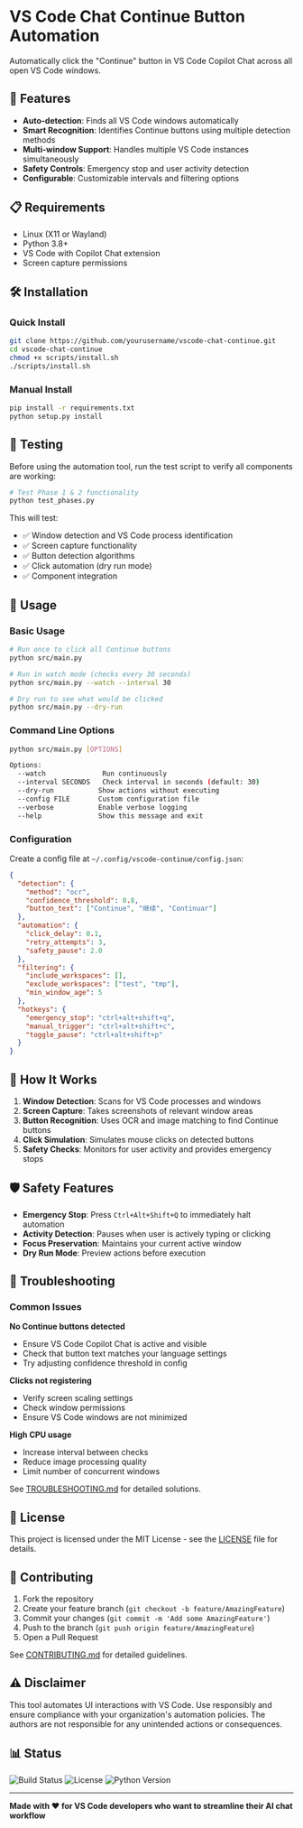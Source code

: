# VS Code Chat Continue Button Automation

Automatically click the "Continue" button in VS Code Copilot Chat across all open VS Code windows.

## 🚀 Features

- **Auto-detection**: Finds all VS Code windows automatically
- **Smart Recognition**: Identifies Continue buttons using multiple detection methods
- **Multi-window Support**: Handles multiple VS Code instances simultaneously
- **Safety Controls**: Emergency stop and user activity detection
- **Configurable**: Customizable intervals and filtering options

## 📋 Requirements

- Linux (X11 or Wayland)
- Python 3.8+
- VS Code with Copilot Chat extension
- Screen capture permissions

## 🛠️ Installation

### Quick Install
```bash
git clone https://github.com/yourusername/vscode-chat-continue.git
cd vscode-chat-continue
chmod +x scripts/install.sh
./scripts/install.sh
```

### Manual Install
```bash
pip install -r requirements.txt
python setup.py install
```

## 🧪 Testing

Before using the automation tool, run the test script to verify all components are working:

```bash
# Test Phase 1 & 2 functionality
python test_phases.py
```

This will test:
- ✅ Window detection and VS Code process identification
- ✅ Screen capture functionality  
- ✅ Button detection algorithms
- ✅ Click automation (dry run mode)
- ✅ Component integration

## 🎯 Usage

### Basic Usage
```bash
# Run once to click all Continue buttons
python src/main.py

# Run in watch mode (checks every 30 seconds)
python src/main.py --watch --interval 30

# Dry run to see what would be clicked
python src/main.py --dry-run
```

### Command Line Options
```bash
python src/main.py [OPTIONS]

Options:
  --watch              Run continuously
  --interval SECONDS   Check interval in seconds (default: 30)
  --dry-run           Show actions without executing
  --config FILE       Custom configuration file
  --verbose           Enable verbose logging
  --help              Show this message and exit
```

### Configuration

Create a config file at `~/.config/vscode-continue/config.json`:

```json
{
  "detection": {
    "method": "ocr",
    "confidence_threshold": 0.8,
    "button_text": ["Continue", "继续", "Continuar"]
  },
  "automation": {
    "click_delay": 0.1,
    "retry_attempts": 3,
    "safety_pause": 2.0
  },
  "filtering": {
    "include_workspaces": [],
    "exclude_workspaces": ["test", "tmp"],
    "min_window_age": 5
  },
  "hotkeys": {
    "emergency_stop": "ctrl+alt+shift+q",
    "manual_trigger": "ctrl+alt+shift+c",
    "toggle_pause": "ctrl+alt+shift+p"
  }
}
```

## 🔧 How It Works

1. **Window Detection**: Scans for VS Code processes and windows
2. **Screen Capture**: Takes screenshots of relevant window areas
3. **Button Recognition**: Uses OCR and image matching to find Continue buttons
4. **Click Simulation**: Simulates mouse clicks on detected buttons
5. **Safety Checks**: Monitors for user activity and provides emergency stops

## 🛡️ Safety Features

- **Emergency Stop**: Press `Ctrl+Alt+Shift+Q` to immediately halt automation
- **Activity Detection**: Pauses when user is actively typing or clicking
- **Focus Preservation**: Maintains your current active window
- **Dry Run Mode**: Preview actions before execution

## 🐛 Troubleshooting

### Common Issues

**No Continue buttons detected**
- Ensure VS Code Copilot Chat is active and visible
- Check that button text matches your language settings
- Try adjusting confidence threshold in config

**Clicks not registering**
- Verify screen scaling settings
- Check window permissions
- Ensure VS Code windows are not minimized

**High CPU usage**
- Increase interval between checks
- Reduce image processing quality
- Limit number of concurrent windows

See [TROUBLESHOOTING.md](docs/TROUBLESHOOTING.md) for detailed solutions.

## 📝 License

This project is licensed under the MIT License - see the [LICENSE](LICENSE) file for details.

## 🤝 Contributing

1. Fork the repository
2. Create your feature branch (`git checkout -b feature/AmazingFeature`)
3. Commit your changes (`git commit -m 'Add some AmazingFeature'`)
4. Push to the branch (`git push origin feature/AmazingFeature`)
5. Open a Pull Request

See [CONTRIBUTING.md](docs/CONTRIBUTING.md) for detailed guidelines.

## ⚠️ Disclaimer

This tool automates UI interactions with VS Code. Use responsibly and ensure compliance with your organization's automation policies. The authors are not responsible for any unintended actions or consequences.

## 📊 Status

![Build Status](https://github.com/yourusername/vscode-chat-continue/workflows/CI/badge.svg)
![License](https://img.shields.io/badge/license-MIT-blue.svg)
![Python Version](https://img.shields.io/badge/python-3.8+-blue.svg)

---

**Made with ❤️ for VS Code developers who want to streamline their AI chat workflow**
